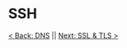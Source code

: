 # SSH



[< Back: DNS](https://github.com/sxcdennis/Network/blob/master/DNS.md "DNS") || [Next: SSL & TLS >](https://github.com/sxcdennis/Network/blob/master/SSL%20%26%20TLS.md "SSL & TLS")
